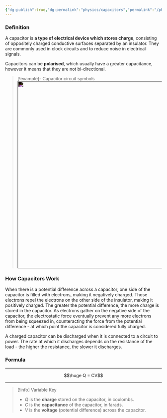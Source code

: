 ```yaml
---
{"dg-publish":true,"dg-permalink":"physics/capacitors","permalink":"/physics/capacitors/"}
---
```



### Definition
A capacitor is **a type of electrical device which stores charge**, consisting of oppositely charged conductive surfaces separated by an insulator. They are commonly used in clock circuits and to reduce noise in electrical signals.

Capacitors can be **polarised**, which usually have a greater capacitance, however it means that they are not bi-directional.

> [!example]- Capacitor circuit symbols
> <img src="https://www.derf.com/wp-content/uploads/2021/01/Capacitor-Symbols.png" width="600" style="filter: invert(1)">

### How Capacitors Work
When there is a potential difference across a capacitor, one side of the capacitor is filled with electrons, making it negatively charged. Those electrons repel the electrons on the other side of the insulator, making it positively charged. The greater the potential difference, the more charge is stored in the capacitor. As electrons gather on the negative side of the capacitor, the electrostatic force eventually prevent any more electrons from being squeezed in, counteracting the force from the potential difference - at which point the capacitor is considered fully charged.

A charged capacitor can be discharged when it is connected to a circuit to power. The rate at which it discharges depends on the resistance of the load - the higher the resistance, the slower it discharges.

### Formula

---

$$\huge Q = CV$$

---

> [!info] Variable Key
> 
> - $Q$ is the **charge** stored on the capacitor, in coulombs.
> - $C$ is the **capacitance** of the capacitor, in farads.
> - $V$ is the **voltage** (potential difference) across the capacitor.
